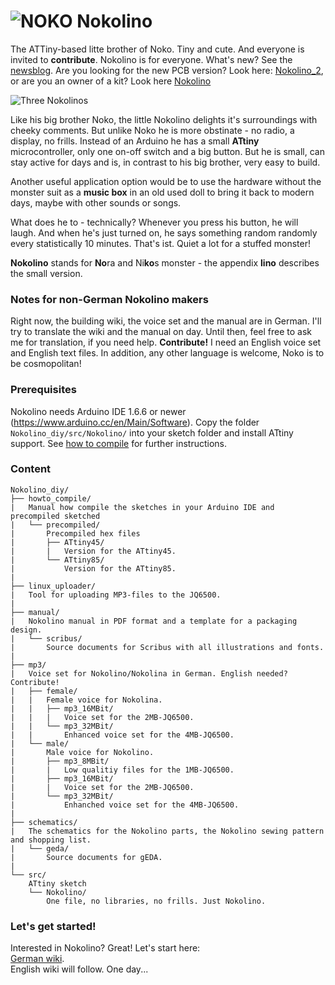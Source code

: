 # ![NOKO](https://www.nikolairadke.de/Nokolino_diy/nokolino_klein3.png) Nokolino

The ATTiny-based litte brother of Noko. Tiny and cute. And everyone is invited to **contribute**. Nokolino is for everyone.  What's new? See the [newsblog](https://github.com/NikolaiRadke/Nokolino_diy/tree/master/NEWS.md). Are you looking for the new PCB version? Look here: [Nokolino_2](https://github.com/NikolaiRadke/Nokolino_2), or are you an owner of a kit? Look here [Nokolino](http://github.com/NikolaiRadke/Nokolino)  
  
![Three Nokolinos](https://www.nikolairadke.de/Nokolino_diy/nokolinos.png)
  
Like his big brother Noko, the little Nokolino delights it's surroundings with cheeky comments. But unlike Noko he is more obstinate - no radio, a display, no frills. Instead of an Arduino he has a small **ATtiny** microcontroller, only one on-off switch and a big button. But he is small, can stay active for days and is, in contrast to his big brother, very easy to build.  
  
Another useful application option would be to use the hardware without the monster suit as a **music box** in an old used doll to bring it back to modern days, maybe with other sounds or songs.  

What does he to - technically? Whenever you press his button, he will laugh. And when he's just turned on, he says something random randomly every statistically 10 minutes. That's ist. Quiet a lot for a stuffed monster!  
  
**Nokolino** stands for **No**ra and Ni**ko**s monster - the appendix **lino** describes the small version.  
  
### Notes for non-German Nokolino makers  
  
Right now, the building wiki, the voice set and the manual are in German. I'll try to translate the wiki and the manual on day. Until then, feel free to ask me for translation, if you need help. **Contribute!** I need an English voice set and English text files. In addition, any other language is welcome, Noko is to be cosmopolitan!
  
### Prerequisites
  
Nokolino needs Arduino IDE 1.6.6 or newer (https://www.arduino.cc/en/Main/Software). Copy the folder `Nokolino_diy/src/Nokolino/` into your sketch folder and install ATtiny support. See [how to compile](https://github.com/NikolaiRadke/Nokolino_diy/tree/master/howto_compile) for further instructions. 
  
### Content

```
Nokolino_diy/
├── howto_compile/
|   Manual how compile the sketches in your Arduino IDE and precompiled sketched  
|   └── precompiled/
|       Precompiled hex files
|       ├── ATtiny45/
|       |   Version for the ATtiny45.
|       └── ATtiny85/
|           Version for the ATtiny85.
|
├── linux_uploader/
|   Tool for uploading MP3-files to the JQ6500.
|
├── manual/
|   Nokolino manual in PDF format and a template for a packaging design.
|   └── scribus/
|       Source documents for Scribus with all illustrations and fonts.
|
├── mp3/
|   Voice set for Nokolino/Nokolina in German. English needed? Contribute!
|   ├── female/
|   |   Female voice for Nokolina.
|   |   ├── mp3_16MBit/
|   |   |   Voice set for the 2MB-JQ6500.
|   |   └── mp3_32MBit/
|   |       Enhanced voice set for the 4MB-JQ6500. 
|   └── male/
|       Male voice for Nokolino.
|       ├── mp3_8MBit/
|       |   Low qualitiy files for the 1MB-JQ6500.
|       ├── mp3_16MBit/
|       |   Voice set for the 2MB-JQ6500.
|       └── mp3_32MBit/
|           Enhanched voice set for the 4MB-JQ6500.  
|
├── schematics/
|   The schematics for the Nokolino parts, the Nokolino sewing pattern and shopping list.
|   └── geda/
|       Source documents for gEDA.
|
└── src/
    ATtiny sketch
    └── Nokolino/
        One file, no libraries, no frills. Just Nokolino. 
```
### Let's get started!

Interested in Nokolino? Great! Let's start here:  
[German wiki](https://github.com/NikolaiRadke/Nokolino_diy/wiki).  
English wiki will follow. One day...
